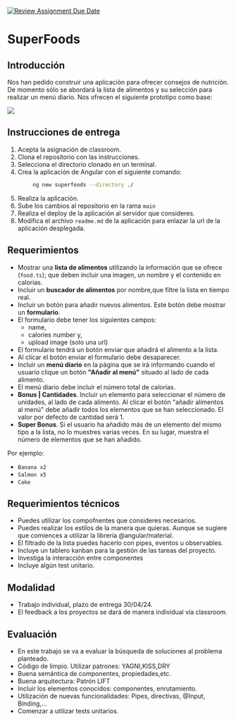 [![Review Assignment Due Date](https://classroom.github.com/assets/deadline-readme-button-24ddc0f5d75046c5622901739e7c5dd533143b0c8e959d652212380cedb1ea36.svg)](https://classroom.github.com/a/ZCzCzTef)
# SuperFoods

## Introducción

Nos han pedido construir una aplicación para ofrecer consejos de nutrición. De momento sólo se abordará la lista de alimentos y su selección para realizar un menú diario. Nos ofrecen el siguiente prototipo como base:

![](https://s3-eu-west-1.amazonaws.com/ih-materials/uploads/upload_0e106e84e22155f1d2775e37cd4aa865.gif)

## Instrucciones de entrega

1. Acepta la asignación de classroom.
2. Clona el repositorio con las instrucciones.
3. Selecciona el directorio clonado en un terminal.
4. Crea la aplicación de Angular con el siguiente comando:
```sh
        ng new superfoods --directory ./
```
5. Realiza la aplicación.
6. Sube los cambios al repositorio en la rama `main`
7. Realiza el deploy de la aplicación al servidor que consideres.
8. Modifica el archivo `readme.md` de la aplicación para enlazar la url de la aplicación desplegada.

## Requerimientos

- Mostrar una **lista de alimentos** utilizando la información que se ofrece (`food.ts`); que deben incluir una imagen, un nombre y el contenido en calorías.
- Incluir un **buscador de alimentos** por nombre,que filtre la lista en tiempo real.
- Incluir un botón para añadir nuevos alimentos. Este botón debe mostrar un **formulario**.
- El formulario debe tener los siguientes campos:
  -  name,
  -  calories number y,
  -  upload image (solo una url)
-  El formulario tendrá un botón enviar que añadirá el alimento a la lista.
-  Al clicar el botón enviar el formulario debe desaparecer.
- Incluir un **menú diario** en la página que se irá informando cuando el usuario clique un botón **"Añadir al menú"** situado al lado de cada alimento.
- El menú diario debe incluir el número total de calorías.
- **Bonus | Cantidades**. Incluir un elemento para seleccionar el número de unidades, al lado de cada alimento. Al clicar el botón "añadir alimentos al menú" debe añadir todos los elementos que se han seleccionado.
El valor por defecto de cantidad será 1.
- **Super Bonus**. Si el usuario ha añadido más de un elemento del mismo tipo a la lista, no lo muestres varias veces. En su lugar, muestra el número de elementos que se han añadido.

Por ejemplo:

- `Banana x2`
- `Salmon x5`
- `Cake`

## Requerimientos técnicos
- Puedes utilizar los compofnentes que consideres necesarios.
- Puedes realizar los estilos de la manera que quieras. Aunque se sugiere que comiences a utilizar la librería @angular/material.
- El filtrado de la lista puedes hacerlo con pipes, eventos u observables.
- Incluye un tablero kanban para la gestión de las tareas del proyecto.
- Investiga la interacción entre componentes
- Incluye algún test unitario.

## Modalidad

- Trabajo individual, plazo de entrega 30/04/24.
- El feedback a los proyectos se dará de manera individual vía classroom.

## Evaluación
- En este trabajo se va a evaluar la búsqueda de soluciones al problema planteado.
- Código de limpio. Utilizar patrones: YAGNI,KISS,DRY
- Buena semántica de componentes, propiedades,etc.
- Buena arquitectura: Patrón LIFT
- Incluir los elementos conocidos: componentes, enrutamiento.
- Utilización de nuevas funcionalidades: Pipes, directivas, @Input, Binding,...
- Comenzar a utilizar tests unitarios.